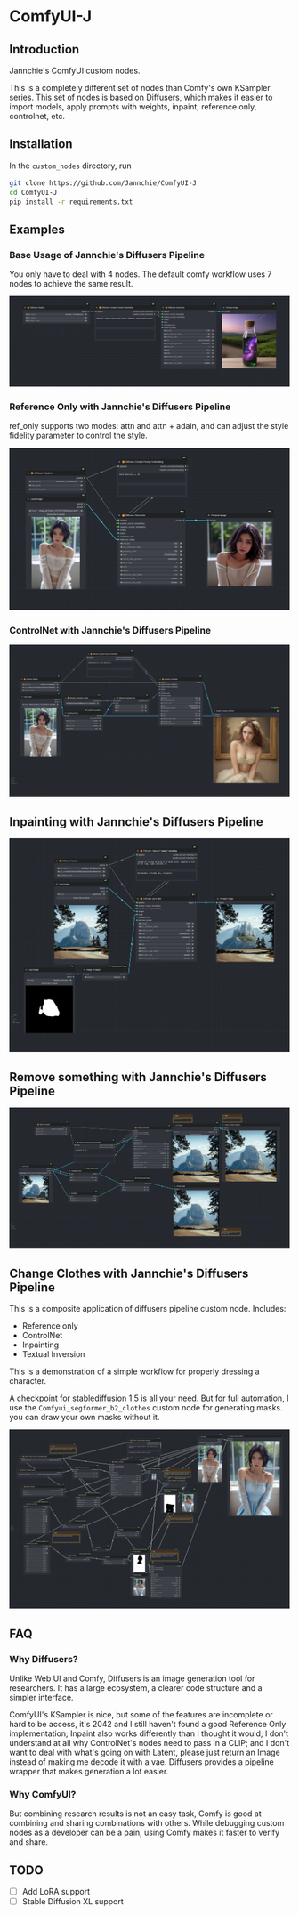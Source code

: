 # ComfyUI-J

## Introduction

Jannchie's ComfyUI custom nodes.

This is a completely different set of nodes than Comfy's own KSampler series.
This set of nodes is based on Diffusers, which makes it easier to import models, apply prompts with weights, inpaint, reference only, controlnet, etc.

## Installation

In the `custom_nodes` directory, run

```bash
git clone https://github.com/Jannchie/ComfyUI-J
cd ComfyUI-J
pip install -r requirements.txt
```

## Examples

### Base Usage of Jannchie's Diffusers Pipeline

You only have to deal with 4 nodes. The default comfy workflow uses 7 nodes to achieve the same result.

![Base Usage](./examples/base.png)

### Reference Only with Jannchie's Diffusers Pipeline

ref_only supports two modes: attn and attn + adain, and can adjust the style fidelity parameter to control the style.

![Reference only](./examples/reference_only.png)

### ControlNet with Jannchie's Diffusers Pipeline

![ControlNet](./examples/controlnet.png)

## Inpainting with Jannchie's Diffusers Pipeline

![Inpainting](./examples/inpainting.png)

## Remove something with Jannchie's Diffusers Pipeline

![Remove something](./examples/remove_something.png)

## Change Clothes with Jannchie's Diffusers Pipeline

This is a composite application of diffusers pipeline custom node. Includes:

- Reference only
- ControlNet
- Inpainting
- Textual Inversion

This is a demonstration of a simple workflow for properly dressing a character.

A checkpoint for stablediffusion 1.5 is all your need. But for full automation, I use the `Comfyui_segformer_b2_clothes` custom node for generating masks. you can draw your own masks without it.

![Change Clothes](./examples/change_clothes.png)

## FAQ

### Why Diffusers?

Unlike Web UI and Comfy, Diffusers is an image generation tool for researchers. It has a large ecosystem, a clearer code structure and a simpler interface.

ComfyUI's KSampler is nice, but some of the features are incomplete or hard to be access, it's 2042 and I still haven't found a good Reference Only implementation; Inpaint also works differently than I thought it would; I don't understand at all why ControlNet's nodes need to pass in a CLIP; and I don't want to deal with what's going on with Latent, please just return an Image instead of making me decode it with a vae. Diffusers provides a pipeline wrapper that makes generation a lot easier.

### Why ComfyUI?

But combining research results is not an easy task, Comfy is good at combining and sharing combinations with others. While debugging custom nodes as a developer can be a pain, using Comfy makes it faster to verify and share.

## TODO

- [ ] Add LoRA support
- [ ] Stable Diffusion XL support
